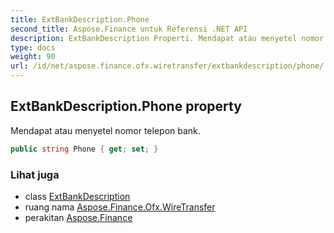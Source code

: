 ```yaml
---
title: ExtBankDescription.Phone
second_title: Aspose.Finance untuk Referensi .NET API
description: ExtBankDescription Properti. Mendapat atau menyetel nomor telepon bank.
type: docs
weight: 90
url: /id/net/aspose.finance.ofx.wiretransfer/extbankdescription/phone/
---
```

## ExtBankDescription.Phone property

Mendapat atau menyetel nomor telepon bank.

```csharp
public string Phone { get; set; }
```

### Lihat juga

* class [ExtBankDescription](../)
* ruang nama [Aspose.Finance.Ofx.WireTransfer](../../extbankdescription/)
* perakitan [Aspose.Finance](../../../)


